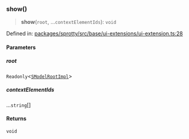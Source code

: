 
### show()

> **show**(`root`, ...`contextElementIds`): `void`

Defined in: [packages/sprotty/src/base/ui-extensions/ui-extension.ts:28](https://github.com/eclipse-sprotty/sprotty/blob/f9b2433481cc27a1ac0c92d525a92039ae7f6c76/packages/sprotty/src/base/ui-extensions/ui-extension.ts#L28)

#### Parameters

##### root

`Readonly`\<[`SModelRootImpl`](../Class.SModelRootImpl)\>

##### contextElementIds

...`string`[]

#### Returns

`void`
